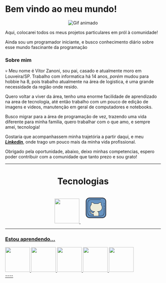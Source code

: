# Bem vindo ao meu mundo!

<div align="center">

![Gif animado](https://media.giphy.com/media/2IudUHdI075HL02Pkk/giphy.gif)
</div>

Aqui, colocarei todos os meus projetos particulares em pról à comunidade!

Ainda sou um programador iniciante, e busco conhecimento diário sobre esse mundo fascinante da programação

### Sobre mim

💀 Meu nome é Vitor Zanoni, sou pai, casado e atualmente moro em Louveira/SP.
Trabalho com informatica há 14 anos, _porém_ mudou para hobbie ha 8, pois trabalho atualmente na área de logistica, é uma grande necessidade da região onde resido.

Quero voltar a viver da área, tenho uma enorme facilidade de aprendizado na area de tecnologia, até então trabalho com um pouco de edição de imagens e videos, manutenção em geral de computadores e notebooks.

Busco migrar para a área de programação de vez, trazendo uma vida diferente para minha familia, quero trabalhar com o que amo, e sempre amei, tecnologia!

Gostaria que acompanhassem minha trajetória a partir daqui, e meu [___Linkedin___](https://www.linkedin.com/in/vitor-zanoni/), onde trago um pouco mais da minha vida profissional.

Obrigado pela oportunidade, abaixo, deixo minhas competencias, espero poder contribuir com a comunidade que tanto prezo e sou grato!

---------
<div align="center">
<h1><b>Tecnologias</b></h1>
</div>
<div align="center">
<a href="https://hermes.dio.me/certificates/IJUE48BW.pdf"><img src="https://cdn.jsdelivr.net/gh/devicons/devicon@latest/icons/git/git-original.svg"  width= 80px>
<a href="https://hermes.dio.me/certificates/ELC8ER8S.pdf"><svg xmlns="http://www.w3.org/2000/svg" x="0px" y="0px" width="100" height="100" viewBox="0 100 100">
<path fill="#6693c1" d="M71,82H29c-6.075,0-11-4.925-11-11V29c0-6.075,4.925-11,11-11h42c6.075,0,11,4.925,11,11v42	C82,77.075,77.075,82,71,82z"></path><path fill="#eeecd9" d="M69.933,49.039c0-3.321-1.305-6.334-3.419-8.573c0.396-2.203,0.351-5.301-0.538-7.966	c-4.475,0-8.114,3.447-8.702,4H44.47c-0.589-0.552-4.019-4-8.494-4c-0.8,2.401-1.087,5.233-0.846,7.295	c-2.518,2.286-4.108,5.575-4.108,9.245c0,6.908,5.599,12.459,12.507,12.459h2.447c-2.003,0.917-3.635,2.756-4,5	c-2,0-4.864-0.182-6.181-2.158c-2.46-3.69-3.59-3.69-4.819-3.69c-1.23,0-1.33,1.23-0.1,2.46c1.23,1.23,1.23,1.23,2.46,3.69	c1.012,2.027,3.64,3.699,8.64,3.699v6h17v-8.845c0-2.718-1.681-5.092-4-6.155h2.449C64.334,61.5,69.933,55.947,69.933,49.039z"></path><path fill="#1f212b" d="M58.976,77c-0.276,0-0.5-0.224-0.5-0.5v-8.845c0-2.431-1.456-4.668-3.708-5.701	c-0.214-0.098-0.331-0.332-0.28-0.561C54.538,61.164,54.741,61,54.976,61h2.449c6.621,0,12.008-5.366,12.008-11.961	c0-3.064-1.166-5.987-3.282-8.229c-0.109-0.115-0.157-0.275-0.129-0.432c0.333-1.854,0.39-4.725-0.409-7.37	c-3.682,0.162-6.795,2.725-7.987,3.848C57.533,36.943,57.401,37,57.274,37H44.469c-0.127,0-0.249-0.048-0.342-0.135l-0.092-0.087	c-3.078-2.927-5.829-3.686-7.697-3.77c-0.662,2.162-0.941,4.762-0.712,6.729c0.019,0.16-0.042,0.319-0.161,0.428	c-2.506,2.275-3.943,5.51-3.943,8.875c0,6.595,5.387,11.96,12.007,11.96h2.447c0.235,0,0.438,0.164,0.488,0.394	c0.051,0.229-0.066,0.463-0.28,0.561c-1.974,0.904-3.397,2.676-3.715,4.625C42.43,66.822,42.221,67,41.976,67	c-2.333,0-5.191-0.271-6.598-2.38c-2.311-3.467-3.28-3.467-4.403-3.467c-0.14,0-0.385,0.023-0.448,0.178	c-0.086,0.206,0.031,0.756,0.702,1.428c1.287,1.287,1.311,1.335,2.554,3.82C34.885,68.785,37.795,70,41.976,70	c0.276,0,0.5,0.224,0.5,0.5v6c0,0.276-0.224,0.5-0.5,0.5s-0.5-0.224-0.5-0.5v-5.505c-5.797-0.131-7.866-2.525-8.588-3.969	c-1.194-2.387-1.194-2.387-2.366-3.56c-0.869-0.869-1.213-1.81-0.919-2.518c0.209-0.505,0.709-0.795,1.372-0.795	c1.588,0,2.81,0.272,5.235,3.912c1.069,1.604,3.359,1.9,5.356,1.932c0.362-1.545,1.309-2.965,2.63-3.997h-0.668	c-7.172,0-13.007-5.813-13.007-12.959c0-3.562,1.485-6.988,4.084-9.442c-0.209-2.203,0.128-4.956,0.896-7.257	C35.57,32.138,35.761,32,35.976,32c2.036,0,5.192,0.696,8.692,4h12.409c1.427-1.311,4.847-4,8.898-4	c0.215,0,0.406,0.138,0.475,0.342c0.935,2.802,0.928,5.901,0.598,7.965c2.185,2.404,3.385,5.495,3.385,8.732	C70.433,56.186,64.598,62,57.425,62h-0.693c1.707,1.368,2.744,3.442,2.744,5.655V76.5C59.476,76.776,59.252,77,58.976,77z"></path><path fill="#1f212b" d="M65.5,77h-31C28.159,77,23,71.841,23,65.5v-31C23,28.159,28.159,23,34.5,23h31	c0.276,0,0.5,0.224,0.5,0.5S65.776,24,65.5,24h-31C28.71,24,24,28.71,24,34.5v31C24,71.29,28.71,76,34.5,76h31	C71.29,76,76,71.29,76,65.5v-15c0-0.276,0.224-0.5,0.5-0.5s0.5,0.224,0.5,0.5v15C77,71.841,71.841,77,65.5,77z"></path><path fill="#1f212b" d="M76.5,48.5c-0.276,0-0.5-0.224-0.5-0.5v-6.5c0-0.276,0.224-0.5,0.5-0.5s0.5,0.224,0.5,0.5V48	C77,48.276,76.776,48.5,76.5,48.5z"></path><path fill="#1f212b" d="M76.5,38.5c-0.276,0-0.5-0.224-0.5-0.5v-3.5c0-0.276,0.224-0.5,0.5-0.5s0.5,0.224,0.5,0.5V38	C77,38.276,76.776,38.5,76.5,38.5z"></path><path fill="#1f212b" d="M71,83H29c-6.617,0-12-5.383-12-12V29c0-6.617,5.383-12,12-12h42c6.617,0,12,5.383,12,12v42	C83,77.617,77.617,83,71,83z M29,19c-5.514,0-10,4.486-10,10v42c0,5.514,4.486,10,10,10h42c5.514,0,10-4.486,10-10V29	c0-5.514-4.486-10-10-10H29z"></path>
</svg>
</div>

-----
<div>
<h3> Estou aprendendo...</h3>
<img src="https://cdn.jsdelivr.net/gh/devicons/devicon@latest/icons/python/python-original.svg"  width= 80px>
<img src="https://cdn.jsdelivr.net/gh/devicons/devicon@latest/icons/nodejs/nodejs-original-wordmark.svg"  width= 80px>
<img src="https://cdn.jsdelivr.net/gh/devicons/devicon@latest/icons/docker/docker-original-wordmark.svg"  width= 80px>
<img src="https://cdn.jsdelivr.net/gh/devicons/devicon@latest/icons/kubernetes/kubernetes-original.svg "  width= 80px>
<img src="https://cdn.jsdelivr.net/gh/devicons/devicon@latest/icons/javascript/javascript-plain.svg"  width= 80px>
</div>
----
